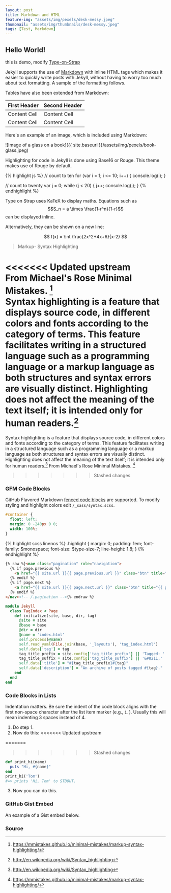 ```yaml
---
layout: post
title: Markdown and HTML
feature-img: "assets/img/pexels/desk-messy.jpeg"
thumbnail: "assets/img/thumbnails/desk-messy.jpeg"
tags: [Test, Markdown]
---
```


## Hello World! 

this is demo, modify [Type-on-Strap](https://github.com/Sylhare/Type-on-Strap)

Jekyll supports the use of [Markdown](http://daringfireball.net/projects/markdown/syntax) with inline HTML tags which makes it easier to quickly write posts with Jekyll, without having to worry too much about text formatting. A sample of the formatting follows.

Tables have also been extended from Markdown:

First Header  | Second Header
------------- | -------------
Content Cell  | Content Cell
Content Cell  | Content Cell

Here's an example of an image, which is included using Markdown:

![Image of a glass on a book]({{ site.baseurl }}/assets/img/pexels/book-glass.jpeg)

Highlighting for code in Jekyll is done using Base16 or Rouge. This theme makes use of Rouge by default.

{% highlight js %}
// count to ten
for (var i = 1; i <= 10; i++) {
    console.log(i);
}

// count to twenty
var j = 0;
while (j < 20) {
    j++;
    console.log(j);
}
{% endhighlight %}

Type on Strap uses KaTeX to display maths. Equations such as $$S_n = a \times \frac{1-r^n}{1-r}$$ can be displayed inline.

Alternatively, they can be shown on a new line:

$$ f(x) = \int \frac{2x^2+4x+6}{x-2} $$

> Markup- Syntax Highlighting

<<<<<<< Updated upstream  
From Michael's Rose Minimal Mistakes. [^2]  
Syntax highlighting is a feature that displays source code, in different colors and fonts according to the category of terms. This feature facilitates writing in a structured language such as a programming language or a markup language as both structures and syntax errors are visually distinct. Highlighting does not affect the meaning of the text itself; it is intended only for human readers.[^1]  
=======
Syntax highlighting is a feature that displays source code, in different colors and fonts according to the category of terms. This feature facilitates writing in a structured language such as a programming language or a markup language as both structures and syntax errors are visually distinct. Highlighting does not affect the meaning of the text itself; it is intended only for human readers.[^1] From Michael's Rose Minimal Mistakes. [^2]  
>>>>>>> Stashed changes

[^1]: <http://en.wikipedia.org/wiki/Syntax_highlighting>
[^2]: <https://mmistakes.github.io/minimal-mistakes/markup-syntax-highlighting/>

### GFM Code Blocks

GitHub Flavored Markdown [fenced code blocks](https://help.github.com/articles/creating-and-highlighting-code-blocks/) are supported. To modify styling and highlight colors edit `/_sass/syntax.scss`.

```css
#container {
  float: left;
  margin: 0 -240px 0 0;
  width: 100%;
}
```

{% highlight scss linenos %}
.highlight {
  margin: 0;
  padding: 1em;
  font-family: $monospace;
  font-size: $type-size-7;
  line-height: 1.8;
}
{% endhighlight %}

```html
{% raw %}<nav class="pagination" role="navigation">
  {% if page.previous %}
    <a href="{{ site.url }}{{ page.previous.url }}" class="btn" title="{{ page.previous.title }}">Previous article</a>
  {% endif %}
  {% if page.next %}
    <a href="{{ site.url }}{{ page.next.url }}" class="btn" title="{{ page.next.title }}">Next article</a>
  {% endif %}
</nav><!-- /.pagination -->{% endraw %}
```

```ruby
module Jekyll
  class TagIndex < Page
    def initialize(site, base, dir, tag)
      @site = site
      @base = base
      @dir = dir
      @name = 'index.html'
      self.process(@name)
      self.read_yaml(File.join(base, '_layouts'), 'tag_index.html')
      self.data['tag'] = tag
      tag_title_prefix = site.config['tag_title_prefix'] || 'Tagged: '
      tag_title_suffix = site.config['tag_title_suffix'] || '&#8211;'
      self.data['title'] = "#{tag_title_prefix}#{tag}"
      self.data['description'] = "An archive of posts tagged #{tag}."
    end
  end
end
```

### Code Blocks in Lists

Indentation matters. Be sure the indent of the code block aligns with the first non-space character after the list item marker (e.g., `1.`). Usually this will mean indenting 3 spaces instead of 4.

1. Do step 1.
2. Now do this:
<<<<<<< Updated upstream
   
=======
>>>>>>> Stashed changes
   ```ruby
   def print_hi(name)
     puts "Hi, #{name}"
   end
   print_hi('Tom')
   #=> prints 'Hi, Tom' to STDOUT.
   ```
        
3. Now you can do this.

### GitHub Gist Embed

An example of a Gist embed below.

<script src="https://gist.github.com/mmistakes/77c68fbb07731a456805a7b473f47841.js"></script>

### Source
